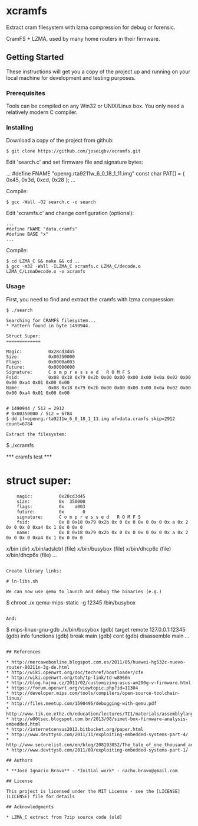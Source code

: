 # xcramfs

Extract cram filesystem with lzma compression for debug or forensic. 

CramFS + LZMA, used by many home routers in their firmware.

## Getting Started

These instructions will get you a copy of the project up and running on your local machine for development and testing purposes.

### Prerequisites

Tools can be compiled on any Win32 or UNIX/Linux box. You only need a relatively modern C compiler.

### Installing

Download a copy of the project from github:

```
$ git clone https://github.com/joseigbv/xcramfs.git
```

Edit 'search.c' and set firmware file and signature bytes:

...
#define FNAME "openrg.rta9211w_6_0_18_1_11.img"
const char PAT[] = { 0x45, 0x3d, 0xcd, 0x28 };
...

Compile:

```
$ gcc -Wall -O2 search.c -o search
```

Edit 'xcramfs.c' and change configuration (optional):

```
...
#define FNAME "data.cramfs"
#define BASE "x"
...
```

Compile:

```
$ cd LZMA_C && make && cd ..
$ gcc -m32 -Wall -ILZMA_C xcramfs.c LZMA_C/decode.o LZMA_C/LzmaDecode.o -o xcramfs 
```

### Usage

First, you need to find and extract the cramfs with lzma compression: 

```
$ ./search

Searching for CRAMFS filesystem...
* Pattern found in byte 1490944.

Struct Super:
=============

Magic:          0x28cd3d45
Size:           0x00350000
Flags:          0x0000a003
Future:         0x00000000
Signature:      C o m p r e s s e d   R O M F S
Fsid:           0x08 0x18 0x79 0x2b 0x00 0x00 0x00 0x00 0x0a 0x02 0x00 0x00 0xa4 0x01 0x00 0x00
Name:           0x08 0x18 0x79 0x2b 0x00 0x00 0x00 0x00 0x0a 0x02 0x00 0x00 0xa4 0x01 0x00 0x00


# 1490944 / 512 = 2912 
# 0x00350000 / 512 = 6784
$ dd if=openrg.rta9211w_6_0_18_1_11.img of=data.cramfs skip=2912 count=6784

Extract the filesystem:

```
$ ./xcramfs 

*** cramfs test ***

struct super:
=============

        magic:          0x28cd3d45
        size:           0x  350000
        flags:          0x    a003
        future:         0x       0
        signature:      C o m p r e s s e d   R O M F S
        fsid:           0x 8 0x18 0x79 0x2b 0x 0 0x 0 0x 0 0x 0 0x a 0x 2 0x 0 0x 0 0xa4 0x 1 0x 0 0x 0
        name:           0x 8 0x18 0x79 0x2b 0x 0 0x 0 0x 0 0x 0 0x a 0x 2 0x 0 0x 0 0xa4 0x 1 0x 0 0x 0


x/bin (dir)
x/bin/adslctrl (file)
x/bin/busybox (file)
x/bin/dhcp6c (file)
x/bin/dhcp6s (file)
...

```

Create library links:

# ln-libs.sh 

We can now use qemu to launch and debug the binaries (e.g.)

```
$ chroot ./x qemu-mips-static -g 12345 /bin/busybox
```

And:

```
$ mips-linux-gnu-gdb ./x/bin/busybox
(gdb) target remote 127.0.0.1:12345
(gdb) info functions
(gdb) break main 
(gdb) cont 
(gdb) disassemble main
...
```

## References

* http://mercawebonline.blogspot.com.es/2011/05/huawei-hg532c-nuevo-router-80211n-3g-de.html
* http://wiki.openwrt.org/doc/techref/bootloader/cfe
* http://wiki.openwrt.org/toh/tp-link/td-w8960n
* http://blog.hajma.cz/2011/02/customizing-asus-am200g-v-firmware.html
* https://forum.openwrt.org/viewtopic.php?id=11304
* http://developer.mips.com/tools/compilers/open-source-toolchain-linux/
* http://files.meetup.com/1590495/debugging-with-qemu.pdf
* http://www.tik.ee.ethz.ch/education/lectures/TI1/materials/assemblylanguageprogdoc.pdf
* http://w00tsec.blogspot.com.br/2013/08/simet-box-firmware-analysis-embedded.html
* http://internetcensus2012.bitbucket.org/paper.html
* http://www.devttys0.com/2011/11/exploiting-embedded-systems-part-4/
* http://www.securelist.com/en/blog/208193852/The_tale_of_one_thousand_and_one_DSL_modems
* http://www.devttys0.com/2011/09/exploiting-embedded-systems-part-1/

## Authors

* **José Ignacio Bravo** - *Initial work* - nacho.bravo@gmail.com

## License

This project is licensed under the MIT License - see the [LICENSE](LICENSE) file for details

## Acknowledgments

* LZMA_C extract from 7zip source code (old)
